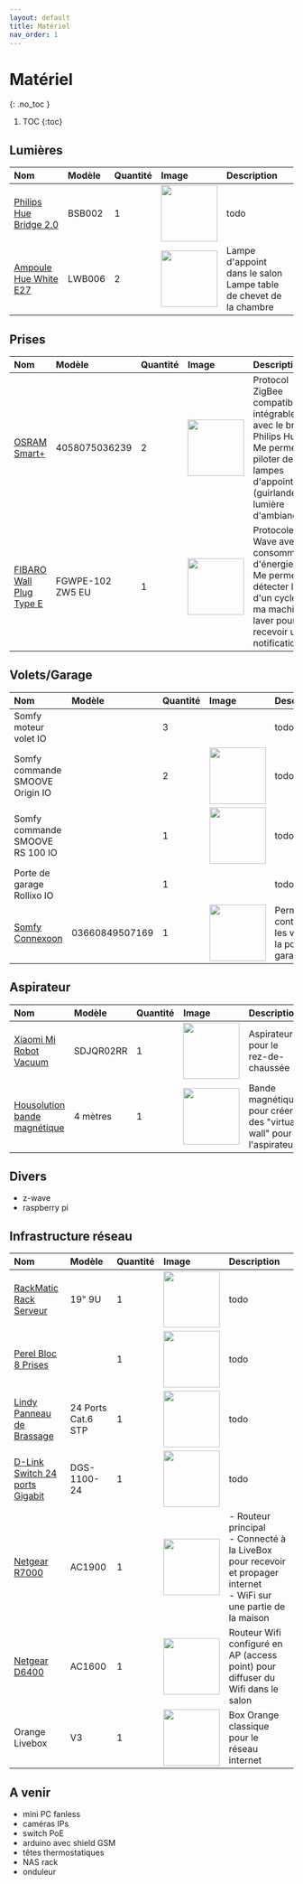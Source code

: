 ```yaml
---
layout: default
title: Matériel
nav_order: 1
---
```


# Matériel
{: .no_toc }

1. TOC
{:toc}

## Lumières

| Nom                              | Modèle   | Quantité | Image    | Description |
|:---------------------------------|:---------|:---------|:---------|:------------|
| [Philips Hue Bridge 2.0](https://amzn.to/31RES3R)    | BSB002   |  1       | <img src="https://tinyurl.com/y4lagxb7" width="100"/>     |      todo       |
| [Ampoule Hue White E27](https://tinyurl.com/yykjqsmh)   | LWB006   |  2       | <img src="https://tinyurl.com/y6yfvx2e" width="100"/>     |   Lampe d'appoint dans le salon<br/>Lampe table de chevet de la chambre    |

## Prises

| Nom                              | Modèle           | Quantité | Image    | Description |
|:---------------------------------|:-----------------|:---------|:---------|:------------|
|  [OSRAM Smart+](https://amzn.to/2AONgoW)                    | 4058075036239    |  2       | <img src="https://tinyurl.com/y63o6vvw" width="100"/>     | Protocol ZigBee compatible et intégrable avec le bridge Philips Hue<br/>Me permet de piloter des lampes d'appoint (guirlande, lumière d'ambiance) |
| [FIBARO Wall Plug Type E](https://amzn.to/2nqW69i)  | FGWPE-102 ZW5 EU |  1       | <img src="https://tinyurl.com/y2z75gj2" width="100"/>     | Protocole Z-Wave avec consommation d'énergie<br/>Me permet de détecter la fin d'un cycle sur ma machine à laver pour recevoir une notification   |



## Volets/Garage

| Nom                              | Modèle         | Quantité | Image    | Description |
|:---------------------------------|:---------------|:---------|:---------|:------------|
| Somfy moteur volet IO            |                |  3       |                                                           |      todo       |
| Somfy commande SMOOVE Origin IO  |                |  2       | <img src="https://tinyurl.com/y6pjmqv4" width="100"/>     |     todo        |
| Somfy commande SMOOVE RS 100 IO  |                |  1       | <img src="https://tinyurl.com/y62jkbnk" width="100"/>     |     todo        |
| Porte de garage Rollixo IO       |                |  1       |                                                           |     todo        |
| [Somfy Connexoon](https://amzn.to/31Re3g6)    | 03660849507169 |  1       | <img src="https://tinyurl.com/y36vzd7n" width="100"/>     |     Permet de contrôler les volets et la porte de garage        |


## Aspirateur

| Nom                              | Modèle   | Quantité | Image    | Description |
|:---------------------------------|:---------|:---------|:---------|:------------|
| [Xiaomi Mi Robot Vacuum](https://amzn.to/2MgSUWa)           |SDJQR02RR |  1       | <img src="https://tinyurl.com/yxtftgue" width="100"/>     |      Aspirateur pour le rez-de-chaussée       |
| [Housolution bande magnétique](https://amzn.to/30RqY01)     | 4 mètres |  1       | <img src="https://tinyurl.com/y3ngumng" width="100"/>     |  Bande magnétique pour créer des "virtual wall" pour l'aspirateur  |


## Divers
 - z-wave
 - raspberry pi

## Infrastructure réseau

| Nom                              | Modèle         | Quantité | Image    | Description |
|:---------------------------------|:---------------|:---------|:---------|:------------|
| [RackMatic Rack Serveur](https://amzn.to/2VjvMdM)           |  19" 9U        |  1       | <img src="https://tinyurl.com/y2tloshc" width="100"/>     |      todo       |
| [Perel Bloc 8 Prises](https://amzn.to/2LTs47z)  |                |  1       | <img src="https://tinyurl.com/yxntelnn" width="100"/>     |     todo        |
| [Lindy Panneau de Brassage](https://amzn.to/2pPJVDJ)  |  24 Ports Cat.6 STP  |  1       | <img src="https://tinyurl.com/yyvgp3wp" width="100"/>     |     todo        |
| [D-Link Switch 24 ports Gigabit](https://amzn.to/2pRkcLd)   |  DGS-1100-24   |  1       | <img src="https://tinyurl.com/y37wsdg2" width="100"/>    |     todo        |
| [Netgear R7000](https://amzn.to/2OpGw94)   |  AC1900   |  1       | <img src="https://tinyurl.com/yyujzgkt" width="100"/>    |     - Routeur principal<br/>- Connecté à la LiveBox pour recevoir et propager internet <br/>- WiFi sur une partie de la maison        |
| [Netgear D6400](https://amzn.to/31Rnmg6)   |  AC1600   |  1       | <img src="https://tinyurl.com/yxsws67x" width="100"/>    |  Routeur Wifi configuré en AP (access point) pour diffuser du Wifi dans le salon        |
| Orange Livebox    |  V3   |  1       | <img src="https://tinyurl.com/y564fdyp" width="100"/>    |  Box Orange classique pour le réseau internet    |







## A venir
 - mini PC fanless
 - caméras IPs
 - switch PoE
 - arduino avec shield GSM
 - têtes thermostatiques
 - NAS rack
 - onduleur
